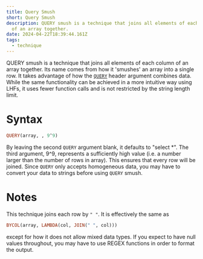 ```yaml
---
title: Query Smush
short: Query Smush
description: QUERY smush is a technique that joins all elements of each column
  of an array together.
date: 2024-04-22T18:39:44.161Z
tags:
  - technique
---
```

QUERY smush is a technique that joins all elements of each column of an array together. Its name comes from how it 'smushes' an array into a single row. It takes advantage of how the [`QUERY`](https://sheets.wiki/pages/query/) header argument combines data. While the same functionality can be achieved in a more intuitive way using LHFs, it uses fewer function calls and is not restricted by the string length limit.

# Syntax
```haskell
QUERY(array, , 9^9)
```

By leaving the second `QUERY` argument blank, it defaults to "select \*". The third argument, 9^9, represents a sufficiently high value (i.e. a number larger than the number of rows in array). This ensures that every row will be joined.
Since `QUERY` only accepts homogeneous data, you may have to convert your data to strings before using `QUERY` smush.

# Notes
This technique joins each row by `" "`. It is effectively the same as 
```haskell
BYCOL(array, LAMBDA(col, JOIN(" ", col)))
```
except for how it does not allow mixed data types. If you expect to have null values throughout, you may have to use REGEX functions in order to format the output.